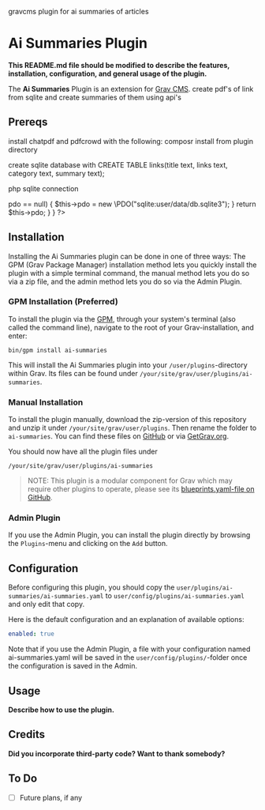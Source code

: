 gravcms plugin for ai summaries of articles

# Ai Summaries Plugin

**This README.md file should be modified to describe the features, installation, configuration, and general usage of the plugin.**

The **Ai Summaries** Plugin is an extension for [Grav CMS](https://github.com/getgrav/grav). create pdf&#039;s of link from sqlite and create summaries of them using api&#039;s

## Prereqs
install chatpdf and pdfcrowd with the following:
composr install from plugin directory

create sqlite database with
CREATE TABLE links(title text, links text, category text, summary text);

php sqlite connection
<?php
namespace Grav\Plugin\Aisummaries;

class SQLiteConnection {

    private $pdo;
    public function connect() {
        if ($this->pdo == null) {
            $this->pdo = new \PDO("sqlite:user/data/db.sqlite3");
        }
        return $this->pdo;
    }
}
?>

## Installation

Installing the Ai Summaries plugin can be done in one of three ways: The GPM (Grav Package Manager) installation method lets you quickly install the plugin with a simple terminal command, the manual method lets you do so via a zip file, and the admin method lets you do so via the Admin Plugin.

### GPM Installation (Preferred)

To install the plugin via the [GPM](https://learn.getgrav.org/cli-console/grav-cli-gpm), through your system's terminal (also called the command line), navigate to the root of your Grav-installation, and enter:

    bin/gpm install ai-summaries

This will install the Ai Summaries plugin into your `/user/plugins`-directory within Grav. Its files can be found under `/your/site/grav/user/plugins/ai-summaries`.

### Manual Installation

To install the plugin manually, download the zip-version of this repository and unzip it under `/your/site/grav/user/plugins`. Then rename the folder to `ai-summaries`. You can find these files on [GitHub](https://github.com/yehudaclinton/grav-plugin-ai-summaries) or via [GetGrav.org](https://getgrav.org/downloads/plugins).

You should now have all the plugin files under

    /your/site/grav/user/plugins/ai-summaries
	
> NOTE: This plugin is a modular component for Grav which may require other plugins to operate, please see its [blueprints.yaml-file on GitHub](https://github.com/yehudaclinton/grav-plugin-ai-summaries/blob/main/blueprints.yaml).

### Admin Plugin

If you use the Admin Plugin, you can install the plugin directly by browsing the `Plugins`-menu and clicking on the `Add` button.

## Configuration

Before configuring this plugin, you should copy the `user/plugins/ai-summaries/ai-summaries.yaml` to `user/config/plugins/ai-summaries.yaml` and only edit that copy.

Here is the default configuration and an explanation of available options:

```yaml
enabled: true
```

Note that if you use the Admin Plugin, a file with your configuration named ai-summaries.yaml will be saved in the `user/config/plugins/`-folder once the configuration is saved in the Admin.

## Usage

**Describe how to use the plugin.**

## Credits

**Did you incorporate third-party code? Want to thank somebody?**

## To Do

- [ ] Future plans, if any
